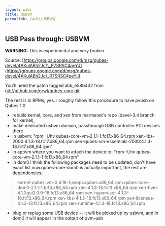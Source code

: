 ```yaml
---
layout: wiki
title: USBVM
permalink: /wiki/USBVM/
---
```


USB Pass through: USBVM
-----------------------

**WARNING:** This is experimental and very broken.

Source: [​https://groups.google.com/d/msg/qubes-devel/4AKulABh2Jc/\_R7SRSC4peYJ](https://groups.google.com/d/msg/qubes-devel/4AKulABh2Jc/_R7SRSC4peYJ)

You'll need the patch tagged abb\_e58b432 from [​git://github.com/grwl/qubes-core.git](git://github.com/grwl/qubes-core.git).

The rest is in RPMs, yes. I roughly follow this procedure to have pvusb on Qubes 1.0:

-   rebuild kernel, core, and xen from marmarek's repo (devel-3.4 branch for kernel),
-   make dedicated usbvm domain, passthrough USB controller PCI devices there
-   in usbvm: "rpm -Uhv qubes-core-vm-2.1.1-1.fc17.x86\_64.rpm xen-libs-2000:4.1.3-18.fc17.x86\_64.rpm xen-qubes-vm-essentials-2000:4.1.3-18.fc17.x86\_64.rpm"
-   in appvm where you want to attach the device to: "rpm -Uhv qubes-core-vm-2.1.1-1.fc17.x86\_64.rpm"
-   in dom0 I think the following packages need to be updated, don't have exact list now.qubes-core-dom0 is actually important, the rest are dependencies:

> kernel-qubes-vm-3.4.18-1.pvops.qubes.x86\_64.rpm
>  qubes-core-dom0-2.1.1-1.fc13.x86\_64.rpm
>  xen-4.1.3-18.fc13.x86\_64.rpm
>  xen-hvm-4.1.3gui2.0.9-18.fc13.x86\_64.rpm
>  xen-hypervisor-4.1.3-18.fc13.x86\_64.rpm
>  xen-libs-4.1.3-18.fc13.x86\_64.rpm
>  xen-licenses-4.1.3-18.fc13.x86\_64.rpm
>  xen-runtime-4.1.3-18.fc13.x86\_64.rpm

-   plug or replug some USB device -- it will be picked up by usbvm, and in dom0 it will appear in the output of qvm-usb

